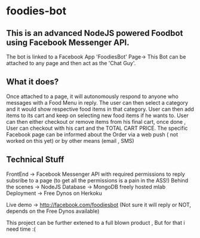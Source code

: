 # foodies-bot
## This is an advanced NodeJS powered Foodbot using Facebook Messenger API.
The bot is linked to a Facebook App 'FoodiesBot' Page-> This Bot can be attached to any page and then act as the 'Chat Guy'.

## What it does?
Once attached to a page, it will autonomously respond to anyone who messages with a Food Menu in reply. 
The user can then select a category and it would show respective food items in that category.
User can then add items to its cart and keep on selecting new food items if he wants to. 
User can then either checkout or remove items from his final cart, once done , User can checkout with his cart and the TOTAL CART PRICE.
The specific Facebook page can be informed about the Order via a web push ( not worked on this yet) or by other means (email , SMS)

## Technical Stuff
FrontEnd -> Facebook Messenger API with required permissions to reply subsribe to a page (to get all the permissions is a pain in the ASS!)
Behind the scenes -> NodeJS
Database -> MongoDB freely hosted mlab
Deployment -> Free Dynos on Herkoku




Live demo ->  http://facebook.com/foodiesbot  (Not sure it will reply or NOT, depends on the Free Dynos available)


This project can be further extened to a full blown product , But for that i need time :(
